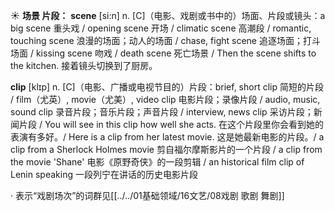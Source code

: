☀ <span class="category">**场景 片段：**</span>
<span class="vocabulary">**scene**</span> [si:n] 
<span class="definition">n. [C]（电影、戏剧或书中的）场面、片段或镜头：</span>a big scene 重头戏 / opening scene 开场 / climatic scene 高潮段 / romantic, touching scene 浪漫的场面；动人的场面 / chase, fight scene 追逐场面；打斗场面 / kissing scene 吻戏 / death scene 死亡场景 / Then the scene shifts to the kitchen. 接着镜头切换到了厨房。
           
<span class="vocabulary">**clip**</span> [klɪp]
<span class="definition">n. [C]（电影、广播或电视节目的）片段：</span>brief, short clip 简短的片段 / film（尤英）, movie（尤美）, video clip 电影片段；录像片段 / audio, music, sound clip 录音片段；音乐片段；声音片段 / interview, news clip 采访片段；新闻片段 / You will see in this clip how well she acts. 在这个片段里你会看到她的表演有多好。/ Here is a clip from her latest movie. 这是她最新电影的片段。/ a clip from a Sherlock Holmes movie 剪自福尔摩斯影片的一个片段 / a clip from the movie 'Shane' 电影《原野奇侠》的一段剪辑 / an historical film clip of Lenin speaking 一段列宁在讲话的历史电影片段

· 表示“戏剧场次”的词群见[[../../01基础领域/16文艺/08戏剧 歌剧 舞剧]]
